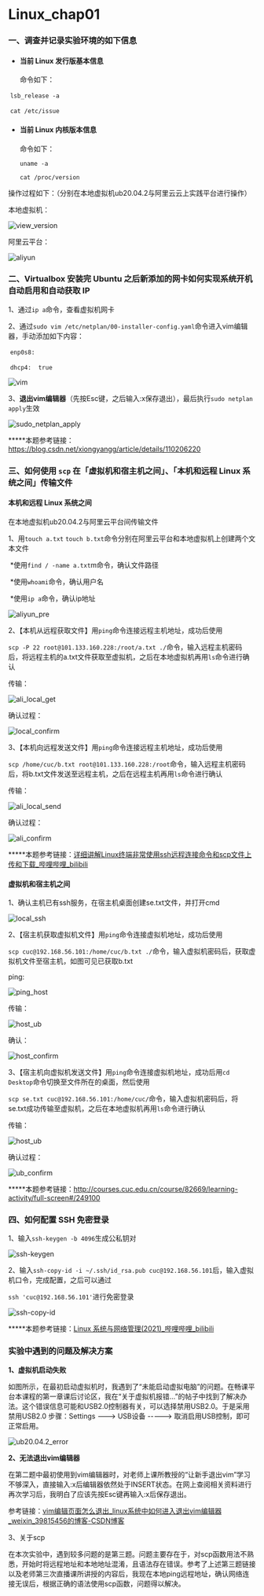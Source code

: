 # Linux_chap01

### 一、调查并记录实验环境的如下信息

- #### 当前 Linux 发行版基本信息

  命令如下：

​       `lsb_release -a`

​       `cat /etc/issue`

- #### 当前 Linux 内核版本信息

   命令如下：

   `uname -a`
   
   `cat /proc/version`

操作过程如下：（分别在本地虚拟机ub20.04.2与阿里云云上实践平台进行操作）

本地虚拟机：

![view_version](img/view_version.png)

阿里云平台：

![aliyun](img/aliyun.png)

### 二、Virtualbox 安装完 Ubuntu 之后新添加的网卡如何实现系统开机自动启用和自动获取 IP

1、通过`ip a`命令，查看虚拟机网卡

2、通过`sudo vim /etc/netplan/00-installer-config.yaml`命令进入vim编辑器，手动添加如下内容：

​      `enp0s8:`

​          `dhcp4:  true`

![vim](img/vim.png)

3、**退出vim编辑器**（先按Esc键，之后输入:x保存退出），最后执行`sudo netplan apply`生效

![sudo_netplan_apply](img/sudo_netplan_apply.png)

*****本题参考链接：https://blog.csdn.net/xiongyangg/article/details/110206220

### 三、如何使用 `scp` 在「虚拟机和宿主机之间」、「本机和远程 Linux 系统之间」传输文件

#### 本机和远程 Linux 系统之间

在本地虚拟机ub20.04.2与阿里云平台间传输文件

1、用`touch a.txt`  `touch b.txt`命令分别在阿里云平台和本地虚拟机上创建两个文本文件

​     *使用`find / -name a.txt`m命令，确认文件路径

​     *使用`whoami`命令，确认用户名

​     *使用`ip a`命令，确认ip地址

![aliyun_pre](img/aliyun_pre.png)

2、【本机从远程获取文件】用`ping`命令连接远程主机地址，成功后使用

`scp -P 22 root@101.133.160.228:/root/a.txt ./`命令，输入远程主机密码后，将远程主机的a.txt文件获取至虚拟机，之后在本地虚拟机再用`ls`命令进行确认

传输：

![ali_local_get](img/ali_local_get.png)

确认过程：

![local_confirm](img/local_confirm.png)

3、【本机向远程发送文件】用`ping`命令连接远程主机地址，成功后使用

`scp /home/cuc/b.txt root@101.133.160.228:/root`命令，输入远程主机密码后，将b.txt文件发送至远程主机，之后在远程主机再用`ls`命令进行确认

传输：

![ali_local_send](img/ali_local_send.png)

确认过程：

![ali_confirm](img/ali_confirm.png)

*****本题参考链接：[详细讲解Linux终端非常使用ssh远程连接命令和scp文件上传和下载_哔哩哔哩_bilibili](https://www.bilibili.com/video/BV1ti4y177uV?spm_id_from=333.999.0.0)

#### 虚拟机和宿主机之间

1、确认主机已有ssh服务，在宿主机桌面创建se.txt文件，并打开cmd

![local_ssh](img/local_ssh.png)

2、【宿主机获取虚拟机文件】用`ping`命令连接虚拟机地址，成功后使用

`scp cuc@192.168.56.101:/home/cuc/b.txt ./`命令，输入虚拟机密码后，获取虚拟机文件至宿主机，如图可见已获取b.txt

ping:

![ping_host](img/ping_host.png)

传输：

![host_ub](img/host_ub.png)

确认：

![host_confirm](img/host_confirm.png)

3、【宿主机向虚拟机发送文件】用`ping`命令连接虚拟机地址，成功后用`cd Desktop`命令切换至文件所在的桌面，然后使用

`scp se.txt cuc@192.168.56.101:/home/cuc/`命令，输入虚拟机密码后，将se.txt成功传输至虚拟机，之后在本地虚拟机再用`ls`命令进行确认

传输：

![host_ub](img/host_ub.png)

确认过程：

![ub_confirm](img/ub_confirm.png)

*****本题参考链接：http://courses.cuc.edu.cn/course/82669/learning-activity/full-screen#/249100

### 四、如何配置 SSH 免密登录

1、输入`ssh-keygen -b 4096`生成公私钥对

![ssh-keygen](img/ssh-keygen.png)

2、输入`ssh-copy-id -i ~/.ssh/id_rsa.pub cuc@192.168.56.101`后，输入虚拟机口令，完成配置，之后可以通过

`ssh 'cuc@192.168.56.101'`进行免密登录

![ssh-copy-id](img/ssh-copy-id.png)

*****本题参考链接：[Linux 系统与网络管理(2021)_哔哩哔哩_bilibili](https://www.bilibili.com/video/BV1Hb4y1R7FE?p=23)

### 实验中遇到的问题及解决方案

**1、虚拟机启动失败**

如图所示，在最初启动虚拟机时，我遇到了“未能启动虚拟电脑”的问题。在畅课平台本课程的第一章课后讨论区，我在“关于虚拟机报错...”的帖子中找到了解决办法。这个错误信息可能和USB2.0控制器有关，可以选择禁用USB2.0。于是采用禁用USB2.0 步骤：Settings ---> USB设备 -----> 取消启用USB控制，即可正常启用。

![ub20.04.2_error](img/ub20.04.2_error.png)

**2、无法退出vim编辑器**

在第二题中最初使用到vim编辑器时，对老师上课所教授的“让新手退出vim”学习不够深入，直接输入:x后编辑器依然处于INSERT状态。在网上查阅相关资料进行再次学习后，我明白了应该先按Esc键再输入:x后保存退出。

参考链接：[vim编辑页面怎么退出_linux系统中如何进入退出vim编辑器_weixin_39815456的博客-CSDN博客](https://blog.csdn.net/weixin_39815456/article/details/111781459)

3、关于scp

在本次实验中，遇到较多问题的是第三题。问题主要存在于，对scp函数用法不熟悉，开始时将远程地址和本地地址混淆，且语法存在错误。参考了上述第三题链接以及老师第三次直播课所讲授的内容后，我现在本地ping远程地址，确认网络连接无误后，根据正确的语法使用scp函数，问题得以解决。
